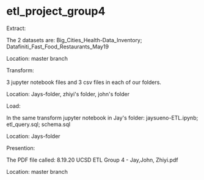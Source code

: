 # etl_project_group4

Extract: 

The 2 datasets are: Big_Cities_Health-Data_Inventory; Datafiniti_Fast_Food_Restaurants_May19

Location: master branch 



Transform:

3 jupyter notebook files and 3 csv files in each of our folders. 

Location: Jays-folder, zhiyi's folder, john's folder



Load:

In the same transform jupyter notebook in Jay's folder: jaysueno-ETL.ipynb; etl_query.sql; schema.sql

Location: Jays-folder



Presention:

The PDF file called: 8.19.20 UCSD ETL Group 4 - Jay,John, Zhiyi.pdf

Location: master branch 

